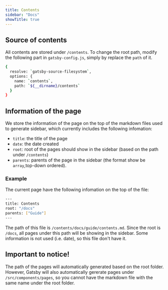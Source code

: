 ```yaml
---
title: Contents
sidebar: "Docs"
showTitle: true
---
```

## Source of contents

  All contents are stored under `/contents`. To change the root path, modify the following part in `gatsby-config.js`, simply by replace the `path` of it.

  ```sh
  {
    resolve: `gatsby-source-filesystem`,
    options: {
      name: `contents`,
      path: `${__dirname}/contents`
    }
  }
  ```

## Information of the page

We store the information of the page on the top of the markdown files used to generate sidebar, which currently includes the following infomation:
* `title`: the title of the page
* `date`: the date created
* `root`: root of the pages should show in the sidebar (based on the path under `/contents`)
* `parents`: parents of the page in the sidebar (the format show be `array`,top-down ordered).

### Example
The current page have the following infomation on the top of the file:

```sh
---
title: Contents
root: "/docs"
parents: ["Guide"]
---
```
The path of this file is `/contents/docs/guide/contents.md`. Since the root is `/docs`, all pages under this path will be showing in the sidebar. Some information is not used (i.e. date), so this file don't have it.

## Important to notice!
The path of the pages will automatically generated based on the root folder. However, Gatsby will also automatically gererate pages under `/src/components/pages`, so you cannot have the markdown file with the same name under the root folder.